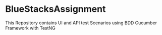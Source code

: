 # BlueStacksAssignment
This Repository contains UI and API test Scenarios using BDD Cucumber Framework with TestNG

